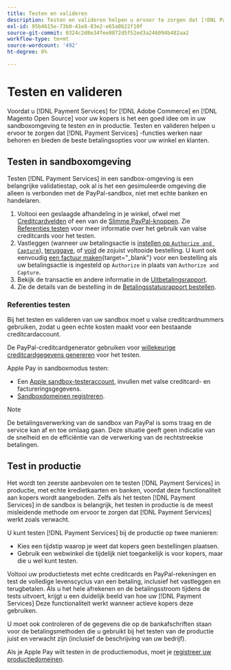 ```yaml
---
title: Testen en valideren
description: Testen en valideren helpen u ervoor te zorgen dat [!DNL Payment Services] functies werken naar behoren en bieden de beste betalingsopties voor uw klanten
exl-id: 95b4615e-73b0-41e8-83e2-e65a0b22f10f
source-git-commit: 0324c2d8e34fee0872d5f52ed3a246094b482aa2
workflow-type: tm+mt
source-wordcount: '492'
ht-degree: 0%

---
```


# Testen en valideren

Voordat u [!DNL Payment Services] for [!DNL Adobe Commerce] en [!DNL Magento Open Source] voor uw kopers is het een goed idee om in uw sandboxomgeving te testen _en_ in productie. Testen en valideren helpen u ervoor te zorgen dat [!DNL Payment Services] -functies werken naar behoren en bieden de beste betalingsopties voor uw winkel en klanten.

## Testen in sandboxomgeving

Testen [!DNL Payment Services] in een sandbox-omgeving is een belangrijke validatiestap, ook al is het een gesimuleerde omgeving die alleen is verbonden met de PayPal-sandbox, niet met echte banken en handelaren.

1. Voltooi een geslaagde afhandeling in je winkel, ofwel met [Creditcardvelden](payments-options.md#credit-card-fields) of een van de [Slimme PayPal-knoppen](payments-options.md#paypal-smart-buttons). Zie [Referenties testen](#testing-credentials) voor meer informatie over het gebruik van valse creditcards voor het testen.
1. Vastleggen (wanneer uw betalingsactie is [instellen op `Authorize and Capture`](onboard.md#set-payment-services-as-payment-method)), [teruggave](refunds.md), of [void](voids.md) de zojuist voltooide bestelling. U kunt ook eenvoudig [een factuur maken](https://docs.magento.com/user-guide/sales/invoice-create.html){target="_blank"} voor een bestelling als uw betalingsactie is ingesteld op `Authorize` in plaats van `Authorize and Capture`.
1. Bekijk de transactie en andere informatie in de [Uitbetalingsrapport](payouts.md).
1. Zie de details van de bestelling in de [Betalingsstatusrapport bestellen](order-payment-status.md).

### Referenties testen

Bij het testen en valideren van uw sandbox moet u valse creditcardnummers gebruiken, zodat u geen echte kosten maakt voor een bestaande creditcardaccount.

De PayPal-creditcardgenerator gebruiken voor [willekeurige creditcardgegevens genereren](https://www.paypal.com/us/smarthelp/article/where-can-i-find-test-credit-card-numbers-ts2157) voor het testen.

Apple Pay in sandboxmodus testen:

* Een [Apple sandbox-testeraccount](https://developer.apple.com/apple-pay/sandbox-testing/#create-a-sandbox-tester-account), invullen met valse creditcard- en factureringsgegevens.
* [Sandboxdomeinen registreren](https://developer.paypal.com/docs/checkout/apm/apple-pay/#link-registeryoursandboxdomains).

>[!NOTE]
>
>De betalingsverwerking van de sandbox van PayPal is soms traag en de service kan af en toe omlaag gaan. Deze situatie geeft geen indicatie van de snelheid en de efficiëntie van de verwerking van de rechtstreekse betalingen.

## Test in productie

Het wordt ten zeerste aanbevolen om te testen [!DNL Payment Services] in productie, met echte kredietkaarten en banken, voordat deze functionaliteit aan kopers wordt aangeboden. Zelfs als het testen [!DNL Payment Services] in de sandbox is belangrijk, het testen in productie is de meest misleidende methode om ervoor te zorgen dat [!DNL Payment Services] werkt zoals verwacht.

U kunt testen [!DNL Payment Services] bij de productie op twee manieren:

* Kies een tijdstip waarop je weet dat kopers geen bestellingen plaatsen.
* Gebruik een webwinkel die tijdelijk niet toegankelijk is voor kopers, maar die u wel kunt testen.

Voltooi uw productietests met echte creditcards en PayPal-rekeningen en test de volledige levenscyclus van een betaling, inclusief het vastleggen en terugbetalen. Als u het hele afrekenen en de betalingsstroom tijdens de tests uitvoert, krijgt u een duidelijk beeld van hoe uw [!DNL Payment Services] Deze functionaliteit werkt wanneer actieve kopers deze gebruiken.

U moet ook controleren of de gegevens die op de bankafschriften staan voor de betalingsmethoden die u gebruikt bij het testen van de productie juist en verwacht zijn (inclusief de beschrijving van uw bedrijf).

Als je Apple Pay wilt testen in de productiemodus, moet je [registreer uw productiedomeinen](https://developer.paypal.com/docs/checkout/apm/apple-pay/#register-your-live-domain).
